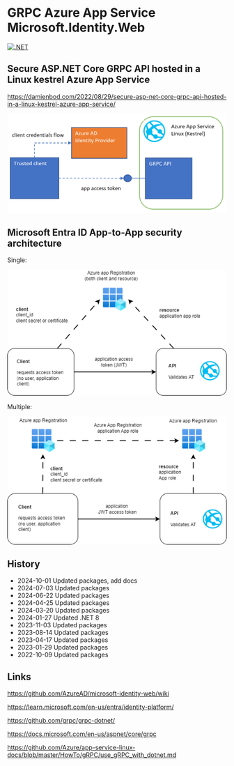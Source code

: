 # GRPC Azure App Service Microsoft.Identity.Web

[![.NET](https://github.com/damienbod/GrpcAzureAppServiceAppAuth/actions/workflows/dotnet.yml/badge.svg)](https://github.com/damienbod/GrpcAzureAppServiceAppAuth/actions/workflows/dotnet.yml)

## Secure ASP.NET Core GRPC API hosted in a Linux kestrel Azure App Service

https://damienbod.com/2022/08/29/secure-asp-net-core-grpc-api-hosted-in-a-linux-kestrel-azure-app-service/

![setup](https://github.com/damienbod/GrpcAzureAppServiceAppAuth/blob/main/images/appServiceGrpc_01.png)

## Microsoft Entra ID App-to-App security architecture

Single:

![setup](https://github.com/damienbod/GrpcAzureAppServiceAppAuth/blob/main/images/single_app_registration_01.png)

Multiple:

![setup](https://github.com/damienbod/GrpcAzureAppServiceAppAuth/blob/main/images/single_app_registration_02.png)

## History

- 2024-10-01 Updated packages, add docs
- 2024-07-03 Updated packages
- 2024-06-22 Updated packages
- 2024-04-25 Updated packages
- 2024-03-20 Updated packages
- 2024-01-27 Updated .NET 8
- 2023-11-03 Updated packages
- 2023-08-14 Updated packages
- 2023-04-17 Updated packages
- 2023-01-29 Updated packages
- 2022-10-09 Updated packages

## Links

https://github.com/AzureAD/microsoft-identity-web/wiki

https://learn.microsoft.com/en-us/entra/identity-platform/

https://github.com/grpc/grpc-dotnet/

https://docs.microsoft.com/en-us/aspnet/core/grpc

https://github.com/Azure/app-service-linux-docs/blob/master/HowTo/gRPC/use_gRPC_with_dotnet.md

